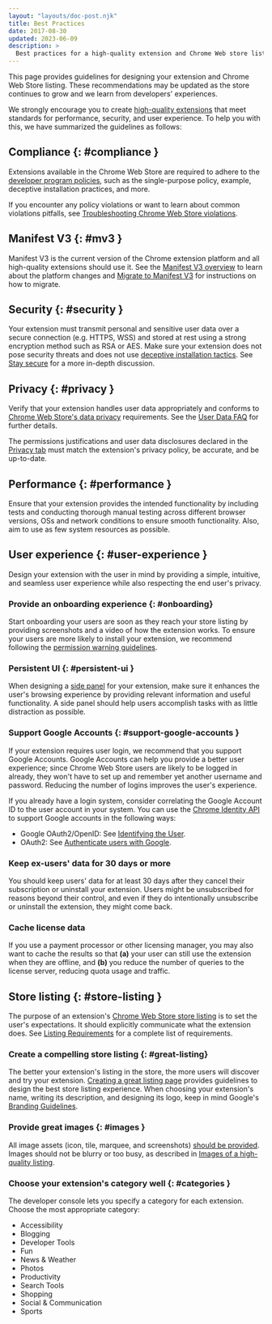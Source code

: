 ```yaml
---
layout: "layouts/doc-post.njk"
title: Best Practices
date: 2017-08-30
updated: 2023-06-09
description: >
  Best practices for a high-quality extension and Chrome Web store listing.
---
```


This page provides guidelines for designing your extension and Chrome Web Store listing. These recommendations may be updated as the store continues to grow and we learn from developers' experiences.

We strongly encourage you to create [high-quality extensions][hq-guidelines] that meet standards for performance, security, and user experience. To help you with this, we have summarized the guidelines as follows:

## Compliance {: #compliance }

Extensions available in the Chrome Web Store are required to adhere to the [developer program policies][program policies], such as the single-purpose policy, example, deceptive installation practices, and more.

If you encounter any policy violations or want to learn about common violations pitfalls, see [Troubleshooting Chrome Web Store violations][cws-violations].

## Manifest V3 {: #mv3 }

Manifest V3 is the current version of the Chrome extension platform and all high-quality extensions should use it. See the [Manifest V3 overview][mv3-overview] to learn about the platform changes and [Migrate to Manifest V3][mv3-migration] for instructions on how to migrate.

## Security {: #security }

Your extension must transmit personal and sensitive user data over a secure connection (e.g. HTTPS,
WSS) and stored at rest using a strong encryption method such as RSA or AES. Make sure your extension does not pose security threats and does not use [deceptive installation tactics](tbd). See [Stay secure][stay-secure] for a more in-depth discussion.

## Privacy {: #privacy }

Verify that your extension handles user data appropriately and conforms to [Chrome Web Store's
data privacy](/docs/webstore/program-policies/privacy) requirements. See the [User Data FAQ][user-data-faq]
for further details.

The permissions justifications and user data disclosures declared in the [Privacy tab][dashboard-privacy] must match the extension's privacy policy, be accurate, and be up-to-date.

## Performance {: #performance }

Ensure that your extension provides the intended functionality by including tests and conducting thorough manual testing across different browser versions, OSs and network conditions to ensure smooth functionality. Also, aim to use as few system resources as possible.

## User experience {: #user-experience }

Design your extension with the user in mind by providing a simple, intuitive, and seamless user experience while also respecting the end user's privacy.

### Provide an onboarding experience {: #onboarding}

Start onboarding your users are soon as they reach your store listing by providing screenshots and a video of how the extension works. To ensure your users are more likely to install your extension, we recommend following the [permission warning guidelines][doc-perm-warn].

### Persistent UI {: #persistent-ui }

When designing a [side panel](tbd) for your extension, make sure it enhances the user's browsing experience
by providing relevant information and useful functionality. A side panel should help users
accomplish tasks with as little distraction as possible.

### Support Google Accounts {: #support-google-accounts }

If your extension requires user login, we recommend that you support Google Accounts. Google
Accounts can help you provide a better user experience; since Chrome Web Store users are
likely to be logged in already, they won't have to set up and remember yet another username and
password. Reducing the number of logins improves the user's experience.

If you already have a login system, consider correlating the Google Account ID to the user account
in your system. You can use the [Chrome Identity API][identity-api] to support Google accounts in
the following ways:

- Google OAuth2/OpenID: See [Identifying the User][identify-user].
- OAuth2: See [Authenticate users with Google][oauth2-tutorial].

### Keep ex-users' data for 30 days or more

You should keep users' data for at least 30 days after they cancel their subscription or uninstall
your extension. Users might be unsubscribed for reasons beyond their control, and even if they do
intentionally unsubscribe or uninstall the extension, they might come back.

### Cache license data

If you use a payment processor or other licensing manager, you may also want to cache the results so
that **(a)** your user can still use the extension when they are offline, and **(b)** you reduce the
number of queries to the license server, reducing quota usage and traffic.

## Store listing {: #store-listing } 

The purpose of an extension's [Chrome Web Store store listing][completing-listing] is to set the user's expectations. It should explicitly communicate what the extension does. See [Listing Requirements](/docs/webstore/program-policies/listing-requirements/) for a complete list of requirements.

### Create a compelling store listing {: #great-listing}

The better your extension's listing in the store, the more users will discover and try your extension. [Creating a great listing page][great-listing-page] provides guidelines to design the best store listing experience. When choosing your extension's name, writing its description, and
designing its logo, keep in mind Google's [Branding Guidelines][cws-branding].

### Provide great images {: #images }

All image assets (icon, tile, marquee, and screenshots) [should be provided][supplying-images].
Images should not be blurry or too busy, as described in [Images of a high-quality listing](/docs/webstore/best_listing/#images). 

### Choose your extension's category well {: #categories }

The developer console lets you specify a category for each extension. Choose the most appropriate category:

- Accessibility
- Blogging
- Developer Tools
- Fun
- News & Weather
- Photos
- Productivity
- Search Tools
- Shopping
- Social & Communication
- Sports


[oauth2-tutorial]: /docs/extensions/mv3/tut_oauth/
[completing-listing]: /docs/webstore/cws-dashboard-listing/
[cws-branding]: /docs/webstore/branding
[cws-images]: /docs/webstore/images
[cws-violations]: /docs/webstore/troubleshooting/
[dashboard-privacy]: /docs/webstore/cws-dashboard-privacy/
[great-listing-page]: /docs/webstore/best_listing/
[identity-api]: /docs/extensions/reference/identity/
[identify-user]: /docs/webstore/identify_user
[mv3-overview]: /docs/extensions/mv3/intro/mv3-overview/
[program policies]: /docs/webstore/program-policies/
[stay-secure]: /docs/extensions/mv3/security/
[supplying-images]: /docs/webstore/images/
[user-data-faq]: /docs/webstore/user_data/
[hq-guidelines]: /docs/webstore/program-policies/quality-guidelines/
[mv3-migration]: https://developer.chrome.com/docs/extensions/migrating/
[doc-perm-warn]: /docs/extensions/mv3/permission_warnings/

